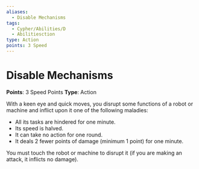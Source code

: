 ```yaml
---
aliases:
  - Disable Mechanisms
tags:
  - Cypher/Abilities/D
  - Abilitiesction
type: Action
points: 3 Speed
---
```


# Disable Mechanisms

**Points**: 3 Speed Points
**Type**: Action

With a keen eye and quick moves, you disrupt some functions of a robot or machine and inflict upon it one of the following maladies:
- All its tasks are hindered for one minute.
- Its speed is halved.
- It can take no action for one round.
- It deals 2 fewer points of damage (minimum 1 point) for one minute.

You must touch the robot or machine to disrupt it (if you are making an attack, it inflicts no damage).
